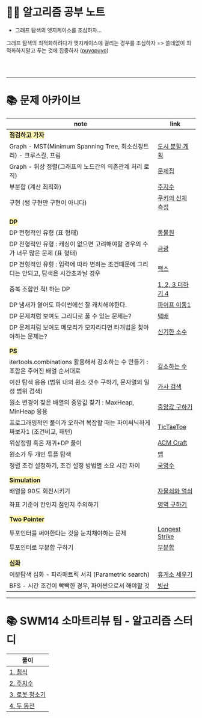 # 🧑‍💻 알고리즘 공부 노트

- 그래프 탐색의 엣지케이스를 조심하자...

그래프 탐색의 최적화하려다가 엣지케이스에 걸리는 경우를 조심하자 => 쓸데없이 최적화하지말고 푸는 것에 집중하자 ([puyopuyo](http://noj.am/11559))


<br/>
<br/>

---

# 📚 문제 아카이브

| note                                                            | link                                                      |
|-----------------------------------------------------------------|-----------------------------------------------------------|
| <span style="background-color: #fff5b1;">**점검하고 가자**</span>     |                                                           |
| Graph - MST(Minimum Spanning Tree, 최소신장트리) - 크루스칼, 프림           | [도시 분할 계획](./sol_from_BOJ/graph/boj1647.py)               |
| Graph - 위상 정렬(그래프의 노드간의 의존관계 처리 로직)                             | [문제집](sol_from_BOJ/graph/boj1766.py)                      |
| 부분합 (계산 최적화)                                                    | [주지수](sol_from_BOJ/ps/boj15724.py)                        |
| 구현 (쌩 구현만 구현이 아니다)                                              | [쿠키의 신체 측정](sol_from_BOJ/simulation/boj20125.py)          |
|                                                                 |                                                           |
|                                                                 |                                                           |
| <span style='background-color: #fff5b1'>**DP**</span>           |                                                           |
| DP 전형적인 유형 (표 형태)                                               | [동물원](./sol_from_BOJ/dp/boj1309.py)                       |
| DP 전형적인 유형 : 캐싱이 없으면 고려해야할 경우의 수가 너무 많은 문제 (표 형태)               | [금광](./sol_from_etc/book_이것이코딩테스트다/Q31.py)                |
| DP 전형적인 유형 : 입력에 따라 변하는 조건때문에 그리디는 안되고, 탐색은 시간초과날 경우            | [팩스](./sol_from_BOJ/dp/boj2341.py)                        |
| 중복 조합인 척! 하는 DP                                                 | [1, 2, 3 더하기 4](sol_from_BOJ/dp/boj15989.py)              |
| DP 냄새가 옅어도 파이썬에선 잘 캐치해야한다.                                      | [파이프 이동1](./sol_from_BOJ/dp/boj17070.py)                  |
| DP 문제처럼 보여도 그리디로 풀 수 있는 문제는?                                    | [택배](./sol_from_BOJ/greedy/boj8980.py)                    |
| DP 문제처럼 보여도 메모리가 모자라다면 타개법을 찾아야하는 문제는?                          | [신기한 소수](./sol_from_BOJ/ps/boj2023.py)                    |
|                                                                 |                                                           |
|                                                                 |                                                           |
| <span style="background-color: #fff5b1;">**PS**</span>          |                                                           |
| itertools.combinations 활용해서 감소하는 수 만들기 : 조합은 주어진 배열 순서대로        | [감소하는 수](./sol_from_BOJ/ps/boj1038.py)                    |
| 이진 탐색 응용 (범위 내의 원소 갯수 구하기, 문자열의 일정 범위 검색)                       | [가사 검색](./sol_from_Programmers/kakao_blind/pr60060.py)    |
| 원소 변경이 잦은 배열의 중앙값 찾기 : MaxHeap, MinHeap 응용                      | [중앙값 구하기](./sol_from_BOJ/data_structure/boj2696.py)       |
| 프로그래밍적인 풀이가 오하려 복잡할 때는 파이써닉하게 짜보자1 (조건비교, 패턴)                   | [TicTaeToe](./sol_from_BOJ/ps/boj13227.py)                |
| 위상정렬 혹은 재귀+DP 풀이                                                | [ACM Craft](./sol_from_BOJ/ps/boj1005.py)                 |
| 원소가 두 개인 튜플 탐색                                                  | [뱀](./sol_from_BOJ/simulation/boj3190.py)                 |
| 정렬 조건 설정하기, 조건 설정 방법별 소요 시간 차이                                  | [국영수](./sol_from_BOJ/sort/boj10825.py)                    |
|                                                                 |                                                           |
|                                                                 |                                                           |
| <span style="background-color: #fff5b1;">**Simulation**</span>  |                                                           |
| 배열을 90도 회전시키기                                                   | [자물쇠와 열쇠](./sol_from_Programmers/kakao_blind/pr60059.py)  |
|                                                                 |                                                           |
| 좌표 기준이 칸인지 점인지 주의하기                                             | [영역 구하기](./sol_from_BOJ/DFSBFS/boj2583.py)                |
|                                                                 |                                                           |
|                                                                 |                                                           |
| <span style="background-color: #fff5b1;">**Two Pointer**</span> |                                                           |
| 투포인터를 써야한다는 것을 눈치채야하는 문제                                        | [Longest Strike](./sol_from_codeforces/790_div4/1676F.py) |
| 투포인터로 부분합 구하기                                                   | [부분합](./sol_from_BOJ/two_pointer/boj1806.py)              |
|                                                                 |                                                           |
|                                                                 |                                                           |
| <span style="background-color: #fff5b1;">**심화**</span>          |                                                           |
| 이분탐색 심화 - 파라매트릭 서치 (Parametric search)                          | [휴게소 세우기](./sol_from_BOJ/binary_search/boj1477.py)        |
| BFS - 시간 조건이 빡빡한 경우, 파이썬으로서 해야할 것                               | [빙산](./sol_from_BOJ/DFSBFS/boj2573.py)             |
---

# 📚 SWM14 소마트리뷰 팀 - 알고리즘 스터디

| 풀이                                                 |
|----------------------------------------------------|
| [1. 침식](./sol_from_BOJ/DFSBFS/boj13565.py)         |
| [2. 주지수](./sol_from_BOJ/ps/boj15724.py)            |
| [3. 로봇 청소기](./sol_from_BOJ/simulation/boj14503.py) |
| [4. 두 동전](./sol_from_BOJ/simulation/boj16197.py)   |